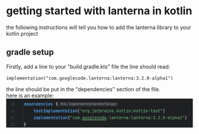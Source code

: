 # getting started with lanterna in kotlin
the following instructions will tell you how to add the lanterna library to your kotlin project
## gradle setup
Firstly, add a line to your "build.gradle.kts" file
the line should read: 
~~~
implementation("com.googlecode.lanterna:lanterna:3.2.0-alpha1")
~~~
the line should be put in the "dependencies" section of the file. \
here is an example: \
![example image](dependencies_example.png)

